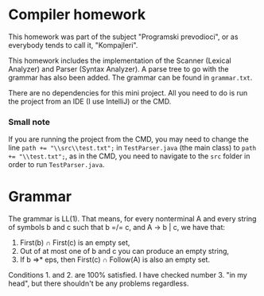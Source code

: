 # Compiler homework

This homework was part of the subject "Programski prevodioci", or as everybody tends to call it, "Kompajleri".

This homework includes the implementation of the Scanner (Lexical Analyzer) and Parser (Syntax Analyzer). A parse tree to go with the grammar 
has also been added. The grammar can be found in `grammar.txt`.

There are no dependencies for this mini project. All you need to do is run the project from an IDE (I use IntelliJ) or the CMD. 

### Small note

If you are running the project from the CMD, you may need to change the line `path += "\\src\\test.txt";` in `TestParser.java` (the main class)
to `path += "\\test.txt";`, as in the CMD, you need to navigate to the `src` folder in order to run `TestParser.java`.

# Grammar

The grammar is LL(1). That means, for every nonterminal A and  every string  of symbols b and c such that b =/= c, and A -> b | c,
we have that:
1. First(b) ∩ First(c) is an empty set,
2. Out of at most one of b and c you can produce an empty string,
3. If b =>* eps, then First(c) ∩ Follow(A) is also an empty set.

Conditions 1. and 2. are 100% satisfied. I have checked number 3. "in my head", but there shouldn't be any problems regardless.
